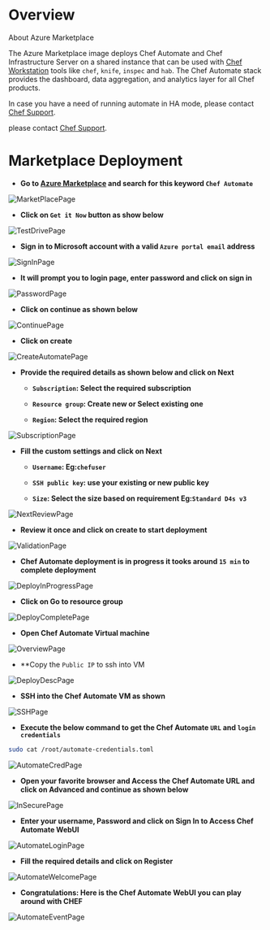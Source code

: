 # Overview

About Azure Marketplace

The Azure Marketplace image deploys Chef Automate and Chef Infrastructure Server on a shared instance that can be used with [Chef Workstation](https://docs.chef.io/workstation/) tools like `chef`, `knife`, `inspec` and `hab`. The Chef Automate stack provides the dashboard, data aggregation, and analytics layer for all Chef products.

In case you have a need of running automate in HA mode, please contact [Chef Support](https://www.chef.io/support).

please contact [Chef Support](https://www.chef.io/support).


# Marketplace Deployment

- **Go to [Azure Marketplace](https://azure.microsoft.com/en-in/marketplace/) and search for this keyword `Chef Automate`** 

![MarketPlacePage](/images/Az-marketplace-images/MarketPlacePage.png)

- **Click on `Get it Now` button as show below**

![TestDrivePage](/images/Az-marketplace-images/TestDrivePage.png)

- **Sign in to Microsoft account with a valid `Azure portal email` address**

![SignInPage](/images/Az-marketplace-images/SignInPage.png)

- **It will prompt you to login page, enter password and click on sign in**

![PasswordPage](/images/Az-marketplace-images/PasswordPage.png)

- **Click on continue as shown below**

![ContinuePage](/images/Az-marketplace-images/ContinuePage.png)

- **Click on create** 

![CreateAutomatePage](/images/Az-marketplace-images/CreateAutomatePage.png)

- **Provide the required details as shown below and click on Next**

    - **`Subscription`: Select the required subscription**

    - **`Resource group`: Create new or Select existing one** 

    - **`Region`: Select the required region**

![SubscriptionPage](/images/Az-marketplace-images/SubscriptionPage.png)

- **Fill the custom settings and click on Next**

    - **`Username`: <Anyname> Eg:`chefuser`**

    - **`SSH public key`: use your existing or new public key**

    - **`Size`: Select the size based on requirement Eg:`Standard D4s v3`**

![NextReviewPage](Az-marketplace-images/NextReviewPage.png)

- **Review it once and click on create to start deployment**

![ValidationPage](Az-marketplace-images/ValidationPage.png)

- **Chef Automate deployment is in progress it tooks around `15 min` to complete deployment**

![DeployInProgressPage](/images/Az-marketplace-images/DeployInProgressPage.png)

- **Click on Go to resource group**

![DeployCompletePage](/images/Az-marketplace-images/DeployCompletePage.png)

- **Open Chef Automate Virtual machine**

![OverviewPage](/images/Az-marketplace-images/OverviewPage.png)

- **Copy the `Public IP` to ssh into VM

![DeployDescPage](/images/Az-marketplace-images/DeployDescPage.png)

- **SSH into the Chef Automate VM as shown**

![SSHPage](/images/Az-marketplace-images/SSHPage.png)

- **Execute the below command to get the Chef Automate `URL` and `login credentials`**

```bash
sudo cat /root/automate-credentials.toml
```

![AutomateCredPage](/images/Az-marketplace-images/AutomateCredPage.png)

- **Open your favorite browser and Access the Chef Automate URL and click on Advanced and continue as shown below**

![InSecurePage](/images/Az-marketplace-images/InSecurePage.png)

- **Enter your username, Password and click on Sign In to Access Chef Automate WebUI**

![AutomateLoginPage](/images/Az-marketplace-images/AutomateLoginPage.png)

- **Fill the required details and click on Register**

![AutomateWelcomePage](/images/Az-marketplace-images/AutomateWelcomePage.png)

- **Congratulations: Here is the Chef Automate WebUI you can play around with CHEF**

![AutomateEventPage](/images/Az-marketplace-images/AutomateEventPage.png)
